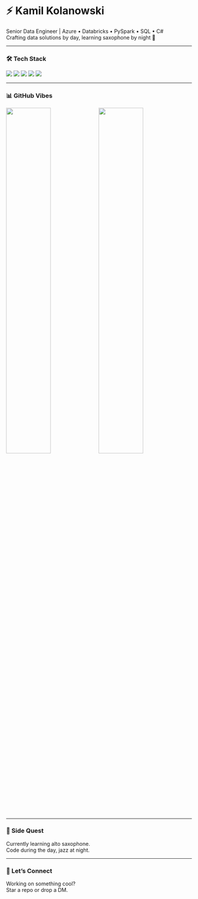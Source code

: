 # ⚡ Kamil Kolanowski

Senior Data Engineer | Azure • Databricks • PySpark • SQL • C#  
Crafting data solutions by day, learning saxophone by night 🎷

---

### 🛠️ Tech Stack

<p align="left">
  <img src="https://img.shields.io/badge/Python-3776AB?style=for-the-badge&logo=python&logoColor=white" />
  <img src="https://img.shields.io/badge/SQL-4479A1?style=for-the-badge&logo=postgresql&logoColor=white" />
  <img src="https://img.shields.io/badge/Azure-0078D4?style=for-the-badge&logo=microsoftazure&logoColor=white" />
  <img src="https://img.shields.io/badge/Databricks-EB3C00?style=for-the-badge&logo=databricks&logoColor=white" />
  <img src="https://img.shields.io/badge/C%23-239120?style=for-the-badge&logo=csharp&logoColor=white" />
</p>

---

### 📊 GitHub Vibes

<img src="https://github-readme-stats.vercel.app/api?username=KamilKolanowski&show_icons=true&theme=tokyonight&count_private=true" width="49%" />
<img src="https://github-readme-stats.vercel.app/api/top-langs/?username=KamilKolanowski&layout=compact&theme=tokyonight&langs_count=6" width="49%" />

---

### 🎷 Side Quest

Currently learning alto saxophone.  
Code during the day, jazz at night.

---

### 💬 Let’s Connect

Working on something cool?  
Star a repo or drop a DM.
